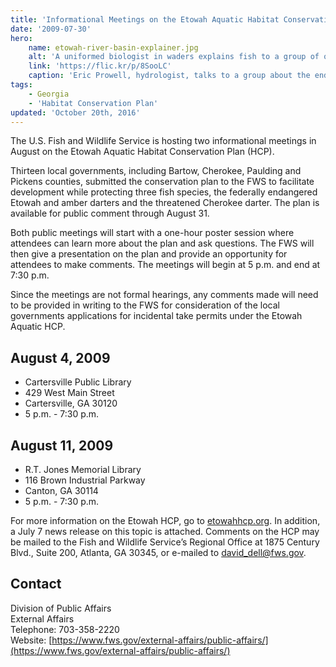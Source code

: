 ```yaml
---
title: 'Informational Meetings on the Etowah Aquatic Habitat Conservation Plan'
date: '2009-07-30'
hero:
    name: etowah-river-basin-explainer.jpg
    alt: 'A uniformed biologist in waders explains fish to a group of onlookers.'
    link: 'https://flic.kr/p/8SooLC'
    caption: 'Eric Prowell, hydrologist, talks to a group about the endangered and threatened darter fish that live in the Etowah River Basin. Photo by Stacy Shelton, USFWS.'
tags:
    - Georgia
    - 'Habitat Conservation Plan'
updated: 'October 20th, 2016'
---
```


The U.S. Fish and Wildlife Service is hosting two informational meetings in August on the Etowah Aquatic Habitat Conservation Plan (HCP).

Thirteen local governments, including Bartow, Cherokee, Paulding and Pickens counties, submitted the conservation plan to the FWS to facilitate development while protecting three fish species, the federally endangered Etowah and amber darters and the threatened Cherokee darter. The plan is available for public comment through August 31.

Both public meetings will start with a one-hour poster session where attendees can learn more about the plan and ask questions. The FWS will then give a presentation on the plan and provide an opportunity for attendees to make comments. The meetings will begin at 5 p.m. and end at 7:30 p.m.

Since the meetings are not formal hearings, any comments made will need to be provided in writing to the FWS for consideration of the local governments applications for incidental take permits under the Etowah Aquatic HCP.

## August 4, 2009
- Cartersville Public Library  
- 429 West Main Street  
- Cartersville, GA 30120  
- 5 p.m. - 7:30 p.m.

## August 11, 2009
- R.T. Jones Memorial Library  
- 116 Brown Industrial Parkway  
- Canton, GA 30114  
- 5 p.m. - 7:30 p.m.

For more information on the Etowah HCP, go to [etowahhcp.org](http://www.etowahhcp.org). In addition, a July 7 news release on this topic is attached. Comments on the HCP may be mailed to the Fish and Wildlife Service’s Regional Office at 1875 Century Blvd., Suite 200, Atlanta, GA 30345, or e-mailed to [david_dell@fws.gov](mailto:david_dell@fws.gov).

## Contact

Division of Public Affairs  
External Affairs  
Telephone: 703-358-2220  
Website: [https://www.fws.gov/external-affairs/public-affairs/](https://www.fws.gov/external-affairs/public-affairs/)

